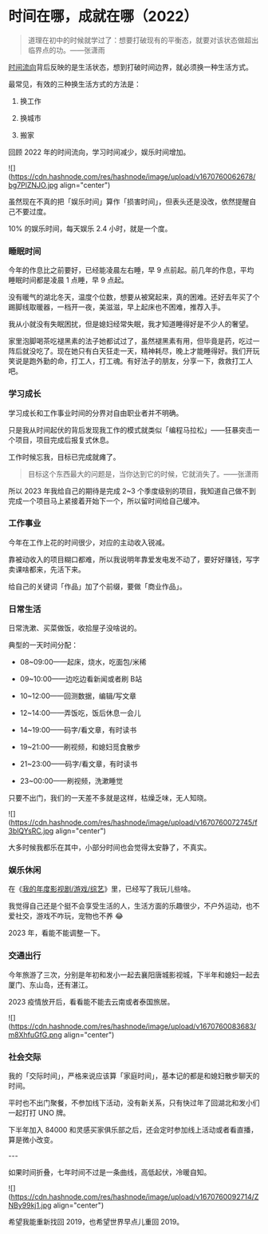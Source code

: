 # 时间在哪，成就在哪（2022）

> ​道理在初中的时候就学过了：想要打破现有的平衡态，就要对该状态做超出临界点的功。——张潇雨

[时间流向](http://mp.weixin.qq.com/s?__biz=MzI3MzU5MDA1OQ==&mid=2247484615&idx=1&sn=ae0f6350d150da32913199859969a79b&chksm=eb21b683dc563f95794eee235d5e3e4cd671c118a81bb244bec4629805933c38c93d458ce250&scene=21#wechat_redirect)背后反映的是生活状态，想到打破时间边界，就必须换一种生活方式。

最常见，有效的三种换生活方式的方法是：

1.  换工作
    
2.  换城市
    
3.  搬家
    

回顾 2022 年的时间流向，学习时间减少，娱乐时间增加。

![](https://cdn.hashnode.com/res/hashnode/image/upload/v1670760062678/bg7PlZNJO.jpg align="center")

虽然现在不真的把「娱乐时间」算作「损害时间」，但表头还是没改，依然提醒自己不要过度。

10% 的娱乐时间，每天娱乐 2.4 小时，就是一个度。

### **睡眠时间**

今年的作息比之前要好，已经能凌晨左右睡，早 9 点前起。前几年的作息，平均睡眠时间都是凌晨 1 点睡，早 9 点起。

没有暖气的湖北冬天，温度个位数，想要从被窝起来，真的困难。还好去年买了个踢脚线取暖器，一档开一夜，美滋滋，早上起床也不困难，推荐入手。

我从小就没有失眠困扰，但是媳妇经常失眠，我才知道睡得好是不少人的奢望。

家里泡脚喝茶吃褪黑素的法子她都试过了，虽然褪黑素有用，但毕竟是药，吃过一阵后就没吃了。现在她只有白天狂走一天，精神耗尽，晚上才能睡得好。我们开玩笑说是跑外勤的命，打工人，打工魂。有好法子的朋友，分享一下，救救打工人吧。

### **学习成长**

学习成长和工作事业时间的分界对自由职业者并不明确。

只是我从时间起伏的背后发现我工作的模式就类似「编程马拉松」——狂暴突击一个项目，项目完成后报复式休息。

工作时候忘我，目标已完成就瘫了。

> 目标这个东西最大的问题是，当你达到它的时候，它就消失了。——张潇雨

所以 2023 年我给自己的期待是完成 2~3 个季度级别的项目，我知道自己做不到完成一个项目马上紧接着开始下一个，所以留时间给自己缓冲。

### **工作事业**

今年在工作上花的时间很少，对应的主动收入锐减。

靠被动收入的项目糊口都难，所以我说明年靠爱发电发不动了，要好好赚钱，写字卖课啥都来，先活下来。

给自己的关键词「作品」加了个前缀，要做「商业作品」。

### **日常生活**

日常洗漱、买菜做饭，收拾屋子没啥说的。

典型的一天时间分配：

*   08~09:00——起床，烧水，吃面包/米稀
    
*   09~10:00——边吃边看新闻或者刷 B站
    
*   10~12:00——回测数据，编辑/写文章
    
*   12~14:00——弄饭吃，饭后休息一会儿
    
*   14~19:00——码字/看文章，有时读书
    
*   19~21:00——刷视频，和媳妇觅食散步
    
*   21~23:00——码字/看文章，有时读书
    
*   23~00:00——刷视频，洗漱睡觉
    

只要不出门，我们的一天差不多就是这样，枯燥乏味，无人知晓。

![](https://cdn.hashnode.com/res/hashnode/image/upload/v1670760072745/f3blQYsRC.jpg align="center")

大多时候我都乐在其中，小部分时间也会觉得太安静了，不真实。

### **娱乐休闲**

在《[我的年度影视剧/游戏/综艺](http://mp.weixin.qq.com/s?__biz=MzI3MzU5MDA1OQ==&mid=2247487242&idx=1&sn=26062c1edbbc607d38e25b9831fb4812&chksm=eb21bd4edc563458a3d83eb53a7f42303b50ea9b8a5b562135991fb5e7333c55342b95256463&scene=21#wechat_redirect)》里，已经写了我玩儿些啥。

我觉得自己还是个挺不会享受生活的人，生活方面的乐趣很少，不户外运动，也不爱社交，游戏不咋玩，宠物也不养 😂

2023 年，看能不能调整一下。

### **交通出行**

今年旅游了三次，分别是年初和发小一起去襄阳唐城影视城，下半年和媳妇一起去厦门、东山岛，还有湛江。

2023 疫情放开后，看看能不能去云南或者泰国旅居。

![](https://cdn.hashnode.com/res/hashnode/image/upload/v1670760083683/m8XhfuGfG.png align="center")

### **社会交际**

我的「交际时间」，严格来说应该算「家庭时间」，基本记的都是和媳妇散步聊天的时间。

平时也不出门聚餐，不参加线下活动，没有新关系，只有快过年了回湖北和发小们一起打打 UNO 牌。

下半年加入 84000 和灵感买家俱乐部之后，还会定时参加线上活动或者看直播，算是微小改变。

\---

如果时间折叠，七年时间不过是一条曲线，高低起伏，冷暖自知。

![](https://cdn.hashnode.com/res/hashnode/image/upload/v1670760092714/ZNBy99kj1.jpg align="center")

希望我能重新找回 2019，也希望世界早点儿重回 2019。